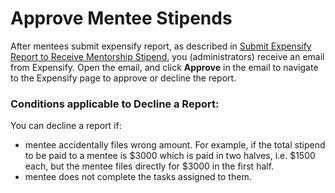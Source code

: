 # Approve Mentee Stipends

After mentees submit expensify report, as described in [Submit Expensify Report to Receive Mentorship Stipend](../mentees/submit-a-report-to-receive-a-mentorship-stipend.md), you \(administrators\) receive an email from Expensify. Open the email, and click **Approve** in the email to navigate to the Expensify page to approve or decline the report.

### Conditions applicable to Decline a Report:

You can decline a report if:

* mentee accidentally files wrong amount. For example, if the total stipend to be paid to a mentee is $3000 which is paid in two halves, i.e. $1500 each, but the mentee files directly for $3000 in the first half.
*  mentee does not complete the tasks assigned to them.



